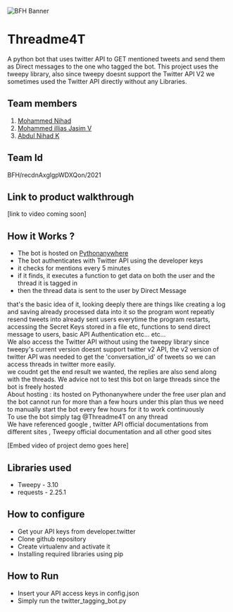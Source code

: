 ![BFH Banner](https://trello-attachments.s3.amazonaws.com/542e9c6316504d5797afbfb9/542e9c6316504d5797afbfc1/39dee8d993841943b5723510ce663233/Frame_19.png)
# Threadme4T
A python bot that uses twitter API to GET mentioned tweets and send them as Direct messages to the one who tagged the bot. This project uses the tweepy library, also since tweepy doesnt support the Twitter API V2 we sometimes used the Twitter API directly without any Libraries.

## Team members
1. <a href="https://github.com/ShunKaido">Mohammed Nihad</a> 
2. <a href="https://github.com/ilyazjasim">Mohammed illias Jasim V</a> 
3. <a href="https://github.com/Nihadk117">Abdul Nihad K</a> 

## Team Id
BFH/recdnAxglgpWDXQon/2021

## Link to product walkthrough
[link to video coming soon]

## How it Works ?
<ul>
 <li>The bot is hosted on <a href="https://www.pythonanywhere.com/">Pythonanywhere</a></li>
<li>The bot authenticates with Twitter API using the developer keys</li>
<li>it checks for mentions every 5 minutes</li>
<li>if it finds, it executes a function to get data on both the user and the thread it is tagged in</li>
<li>then the thread data is sent to the user by Direct Message</li>
</ul>that's the basic idea of it, looking deeply there are things like creating a log and saving already processed data into it so the program wont repeatly resend tweets into already sent users everytime the program restarts, accessing the Secret Keys stored in a file etc, functions to send direct message to users, basic API Authentication etc... etc... <br>We also access the Twitter API without using the tweepy library since tweepy's current version doesnt support twitter v2 API, the v2 version of twitter API was needed to get the 'conversation_id' of tweets so we can access threads in twitter more easily.<br> we coudnt get the end result we wanted, the replies are also send along with the threads. We advice not to test this bot on large threads since the bot is freely hosted <br>About hosting : its hosted on Pythonanywhere under the free user plan and the bot cannot run for more than a few hours under this plan thus we need to manually start the bot every few hours for it to work continuously<br>To use the bot simply tag @Threadme4T on any thread<br>
We have referenced google , twitter API official documentations from different sites , Tweepy official documentation and all other good sites<br>

[Embed video of project demo goes here]

## Libraries used
<ul>
<li>Tweepy - 3.10</li>
<li>requests - 2.25.1</li>
</ul>

## How to configure
<ul>
 <li>Get your API keys from developer.twitter </li>
<li>Clone github repository</li>
<li>Create virtualenv and activate it</li>
<li>Installing required libraries using pip</li>
</ul>

## How to Run
 <ul> <li>Insert your API access keys in config.json</li>
  <li>Simply run the twitter_tagging_bot.py </li></ul>
   
